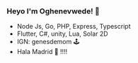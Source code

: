 ### Heyo I'm Oghenevwede! 🤡
- Node Js, Go, PHP, Express, Typescript
- Flutter, C#, unity, Lua, Solar 2D
- IGN: genesdemom 🕹️
- Hala Madrid 💙 !!!!


<!--
**GENESDEMON/Genesdemon** is a ✨ _special_ ✨ repository because its `README.md` (this file) appears on your GitHub profile.
![Anurag's github stats](https://github-readme-stats.vercel.app/api?username=Genesdemon&count_private=true&show_icons=true&theme=dark)
[![Top Langs](https://github-readme-stats.vercel.app/api/top-langs/?username=Genesdemon)](https://github.com/anuraghazra/github-readme-stats)
![Profile views](https://gpvc.arturio.dev/Genesdemon) 
Here are some ideas to get you started:

- 🔭 I’m currently working on ...
- 🌱 I’m currently learning ...
- 👯 I’m looking to collaborate on ...
- 🤔 I’m looking for help with ...
- 💬 Ask me about ...
- 📫 How to reach me: ...
- 😄 Pronouns: ...
- ⚡ Fun fact: ...
-->
